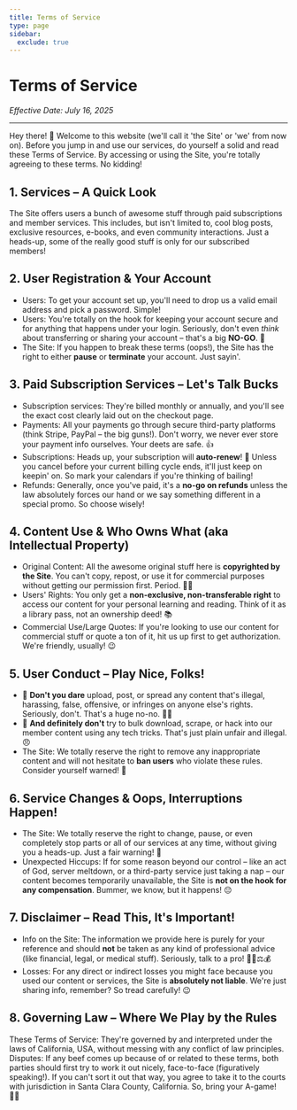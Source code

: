 ```yaml
---
title: Terms of Service
type: page
sidebar:
  exclude: true
---
```

# Terms of Service

*Effective Date: July 16, 2025*

---

Hey there! 👋 Welcome to this website (we'll call it 'the Site' or 'we' from now on). Before you jump in and use our services, do yourself a solid and read these Terms of Service. By accessing or using the Site, you're totally agreeing to these terms. No kidding!

## 1. Services – A Quick Look
The Site offers users a bunch of awesome stuff through paid subscriptions and member services. This includes, but isn't limited to, cool blog posts, exclusive resources, e-books, and even community interactions. Just a heads-up, some of the really good stuff is only for our subscribed members!

## 2. User Registration & Your Account
- Users: To get your account set up, you'll need to drop us a valid email address and pick a password. Simple!
- Users: You're totally on the hook for keeping your account secure and for anything that happens under your login. Seriously, don't even *think* about transferring or sharing your account – that's a big **NO-GO**. 🚫
- The Site: If you happen to break these terms (oops!), the Site has the right to either **pause** or **terminate** your account. Just sayin'.

## 3. Paid Subscription Services – Let's Talk Bucks
- Subscription services: They're billed monthly or annually, and you'll see the exact cost clearly laid out on the checkout page.
- Payments: All your payments go through secure third-party platforms (think Stripe, PayPal – the big guns!). Don't worry, we never ever store your payment info ourselves. Your deets are safe. 👍
- Subscriptions: Heads up, your subscription will **auto-renew**! 🔄 Unless you cancel before your current billing cycle ends, it'll just keep on keepin' on. So mark your calendars if you're thinking of bailing!
- Refunds: Generally, once you've paid, it's a **no-go on refunds** unless the law absolutely forces our hand or we say something different in a special promo. So choose wisely!

## 4. Content Use & Who Owns What (aka Intellectual Property)
- Original Content: All the awesome original stuff here is **copyrighted by the Site**. You can't copy, repost, or use it for commercial purposes without getting our permission first. Period. 🙅‍♀️
- Users' Rights: You only get a **non-exclusive, non-transferable right** to access our content for your personal learning and reading. Think of it as a library pass, not an ownership deed! 📚
- Commercial Use/Large Quotes: If you're looking to use our content for commercial stuff or quote a ton of it, hit us up first to get authorization. We're friendly, usually! 😉

## 5. User Conduct – Play Nice, Folks!
- 🚫 **Don't you dare** upload, post, or spread any content that's illegal, harassing, false, offensive, or infringes on anyone else's rights. Seriously, don't. That's a huge no-no. 🙅‍♂️
- 🚫 **And definitely don't** try to bulk download, scrape, or hack into our member content using any tech tricks. That's just plain unfair and illegal. 😠
- The Site: We totally reserve the right to remove any inappropriate content and will not hesitate to **ban users** who violate these rules. Consider yourself warned! 🚨

## 6. Service Changes & Oops, Interruptions Happen!
- The Site: We totally reserve the right to change, pause, or even completely stop parts or all of our services at any time, without giving you a heads-up. Just a fair warning! 🔔
- Unexpected Hiccups: If for some reason beyond our control – like an act of God, server meltdown, or a third-party service just taking a nap – our content becomes temporarily unavailable, the Site is **not on the hook for any compensation**. Bummer, we know, but it happens! 😔

## 7. Disclaimer – Read This, It's Important!
- Info on the Site: The information we provide here is purely for your reference and should **not** be taken as any kind of professional advice (like financial, legal, or medical stuff). Seriously, talk to a pro! 🧑‍⚕️⚖️💰
- Losses: For any direct or indirect losses you might face because you used our content or services, the Site is **absolutely not liable**. We're just sharing info, remember? So tread carefully! 😉

## 8. Governing Law – Where We Play by the Rules
These Terms of Service: They're governed by and interpreted under the laws of California, USA, without messing with any conflict of law principles.
Disputes: If any beef comes up because of or related to these terms, both parties should first try to work it out nicely, face-to-face (figuratively speaking!). If you can't sort it out that way, you agree to take it to the courts with jurisdiction in Santa Clara County, California. So, bring your A-game! 👩‍⚖️